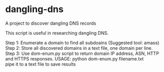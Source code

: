 # dangling-dns
A project to discover dangling DNS records  

This script is useful in researching dangling DNS.  

Step 1: Enumerate a domain to find all subdoains (Suggested tool: amass)  
Step 2: Store all discovered domains in a text file, one domain per line.  
Step 3: Use dom-enum.py script to return domain IP address, ASN, HTTP and HTTPS responses. 
USAGE: python dom-enum.py filename.txt  
pipe it to a text file to save results  
